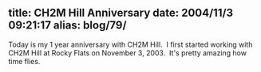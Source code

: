 title: CH2M Hill Anniversary
date: 2004/11/3 09:21:17
alias: blog/79/
---
Today is my 1 year anniversary with CH2M Hill.  I first started working with CH2M Hill at Rocky Flats on November 3, 2003.  It's pretty amazing how time flies.
